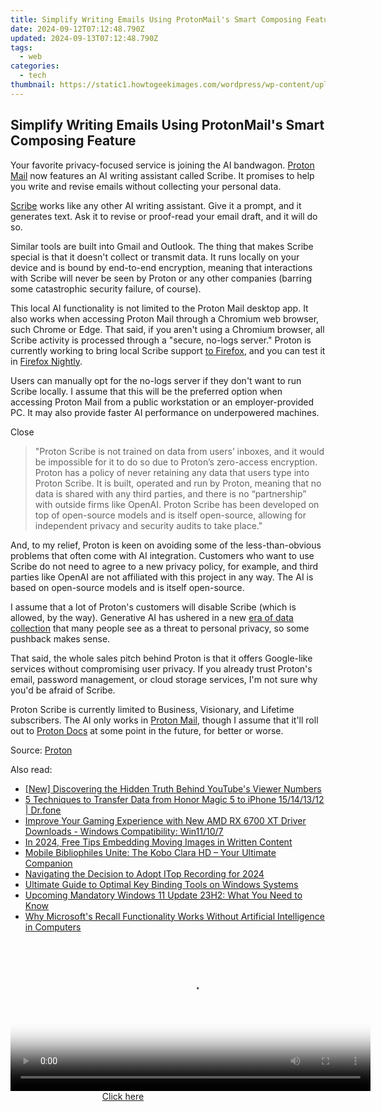 ```yaml
---
title: Simplify Writing Emails Using ProtonMail's Smart Composing Feature
date: 2024-09-12T07:12:48.790Z
updated: 2024-09-13T07:12:48.790Z
tags:
  - web
categories:
  - tech
thumbnail: https://static1.howtogeekimages.com/wordpress/wp-content/uploads/2024/03/protonmail.jpg
---
```


## Simplify Writing Emails Using ProtonMail's Smart Composing Feature

Your favorite privacy-focused service is joining the AI bandwagon. [Proton Mail](https://www.anrdoezrs.net/links/3607085/type/dlg/sid/UUhtgUeUpU2004231/https://proton.me/mail) now features an AI writing assistant called Scribe. It promises to help you write and revise emails without collecting your personal data.

[Scribe](https://www.anrdoezrs.net/links/3607085/type/dlg/sid/UUhtgUeUpU2004231/https://proton.me/blog/proton-scribe-writing-assistant) works like any other AI writing assistant. Give it a prompt, and it generates text. Ask it to revise or proof-read your email draft, and it will do so.

 Similar tools are built into Gmail and Outlook. The thing that makes Scribe special is that it doesn't collect or transmit data. It runs locally on your device and is bound by end-to-end encryption, meaning that interactions with Scribe will never be seen by Proton or any other companies (barring some catastrophic security failure, of course).

 This local AI functionality is not limited to the Proton Mail desktop app. It also works when accessing Proton Mail through a Chromium web browser, such Chrome or Edge. That said, if you aren't using a Chromium browser, all Scribe activity is processed through a "secure, no-logs server." Proton is currently working to bring local Scribe support [to Firefox](http://mastodon.social/@protonprivacy/112807399837648341), and you can test it in [Firefox Nightly](https://www.mozilla.org/en-US/firefox/channel/desktop/).

 Users can manually opt for the no-logs server if they don't want to run Scribe locally. I assume that this will be the preferred option when accessing Proton Mail from a public workstation or an employer-provided PC. It may also provide faster AI performance on underpowered machines.

Close 

> "Proton Scribe is not trained on data from users’ inboxes, and it would be impossible for it to do so due to Proton’s zero-access encryption. Proton has a policy of never retaining any data that users type into Proton Scribe. It is built, operated and run by Proton, meaning that no data is shared with any third parties, and there is no “partnership” with outside firms like OpenAI. Proton Scribe has been developed on top of open-source models and is itself open-source, allowing for independent privacy and security audits to take place."

 And, to my relief, Proton is keen on avoiding some of the less-than-obvious problems that often come with AI integration. Customers who want to use Scribe do not need to agree to a new privacy policy, for example, and third parties like OpenAI are not affiliated with this project in any way. The AI is based on open-source models and is itself open-source.

 I assume that a lot of Proton's customers will disable Scribe (which is allowed, by the way). Generative AI has ushered in a new [era of data collection](https://youtube-docs.techidaily.com/approved-mastering-timeliness-using-current-events-to-your-advantage/) that many people see as a threat to personal privacy, so some pushback makes sense.

 That said, the whole sales pitch behind Proton is that it offers Google-like services without compromising user privacy. If you already trust Proton's email, password management, or cloud storage services, I'm not sure why you'd be afraid of Scribe.

 Proton Scribe is currently limited to Business, Visionary, and Lifetime subscribers. The AI only works in [Proton Mail](https://www.anrdoezrs.net/links/3607085/type/dlg/sid/UUhtgUeUpU2004231/https://proton.me/mail), though I assume that it'll roll out to [Proton Docs](https://screen-capture.techidaily.com/new-in-2024-key-methods-for-silent-screen-imaging/) at some point in the future, for better or worse.

 Source: [Proton](https://www.anrdoezrs.net/links/3607085/type/dlg/sid/UUhtgUeUpU2004231/https://proton.me/blog/proton-scribe-writing-assistant)

<ins class="adsbygoogle"
     style="display:block"
     data-ad-format="autorelaxed"
     data-ad-client="ca-pub-7571918770474297"
     data-ad-slot="1223367746"></ins>

<ins class="adsbygoogle"
     style="display:block"
     data-ad-client="ca-pub-7571918770474297"
     data-ad-slot="8358498916"
     data-ad-format="auto"
     data-full-width-responsive="true"></ins>

<span class="atpl-alsoreadstyle">Also read:</span>
<div><ul>
<li><a href="https://youtube-videos.techidaily.com/new-discovering-the-hidden-truth-behind-youtubes-viewer-numbers/"><u>[New] Discovering the Hidden Truth Behind YouTube's Viewer Numbers</u></a></li>
<li><a href="https://blog-min.techidaily.com/5-techniques-to-transfer-data-from-honor-magic-5-to-iphone-15141312-drfone-by-drfone-transfer-from-android-transfer-from-android/"><u>5 Techniques to Transfer Data from Honor Magic 5 to iPhone 15/14/13/12 | Dr.fone</u></a></li>
<li><a href="https://hardware-updates.techidaily.com/improve-your-gaming-experience-with-new-amd-rx-6700-xt-driver-downloads-windows-compatibility-win11107/"><u>Improve Your Gaming Experience with New AMD RX 6700 XT Driver Downloads - Windows Compatibility: Win11/10/7</u></a></li>
<li><a href="https://youtube-web.techidaily.com/24-free-tips-embedding-moving-images-in-written-content/"><u>In 2024, Free Tips Embedding Moving Images in Written Content</u></a></li>
<li><a href="https://buynow-marvelous.techidaily.com/mobile-bibliophiles-unite-the-kobo-clara-hd-your-ultimate-companion/"><u>Mobile Bibliophiles Unite: The Kobo Clara HD – Your Ultimate Companion</u></a></li>
<li><a href="https://video-capture.techidaily.com/navigating-the-decision-to-adopt-itop-recording-for-2024/"><u>Navigating the Decision to Adopt ITop Recording for 2024</u></a></li>
<li><a href="https://some-tips.techidaily.com/ultimate-guide-to-optimal-key-binding-tools-on-windows-systems/"><u>Ultimate Guide to Optimal Key Binding Tools on Windows Systems</u></a></li>
<li><a href="https://some-tips.techidaily.com/upcoming-mandatory-windows-11-update-23h2-what-you-need-to-know/"><u>Upcoming Mandatory Windows 11 Update 23H2: What You Need to Know</u></a></li>
<li><a href="https://some-tips.techidaily.com/why-microsofts-recall-functionality-works-without-artificial-intelligence-in-computers/"><u>Why Microsoft's Recall Functionality Works Without Artificial Intelligence in Computers</u></a></li>
</ul></div>

<!-- affiliate ads begin -->
<span id="1993652">
					<video width="576" height="240" style="cursor:pointer"
           poster="//a.impactradius-go.com/display-clicktoplayimage/1993652.png"
           onclick="if(!this.playClicked){this.play();this.setAttribute('controls',true);this.playClicked=true;}">
	   <source src="//a.impactradius-go.com/display-ad/22993-1993652">
	   <img src="//a.impactradius-go.com/display-clicktoplayimage/1993652.png" style="border: none; height: 100%; width: 100%; object-fit: contain">
	</video>
	<div style="width:360px;text-align:center"><a href="javascript:window.open(decodeURIComponent('https%3A%2F%2Fhomestyler.sjv.io%2Fc%2F5597632%2F1993652%2F22993'), '_blank');void(0);">Click here</a></div>
</span>
<img height="0" width="0" src="https://imp.pxf.io/i/5597632/1993652/22993" style="position:absolute;visibility:hidden;" border="0" />
<!-- affiliate ads end -->

